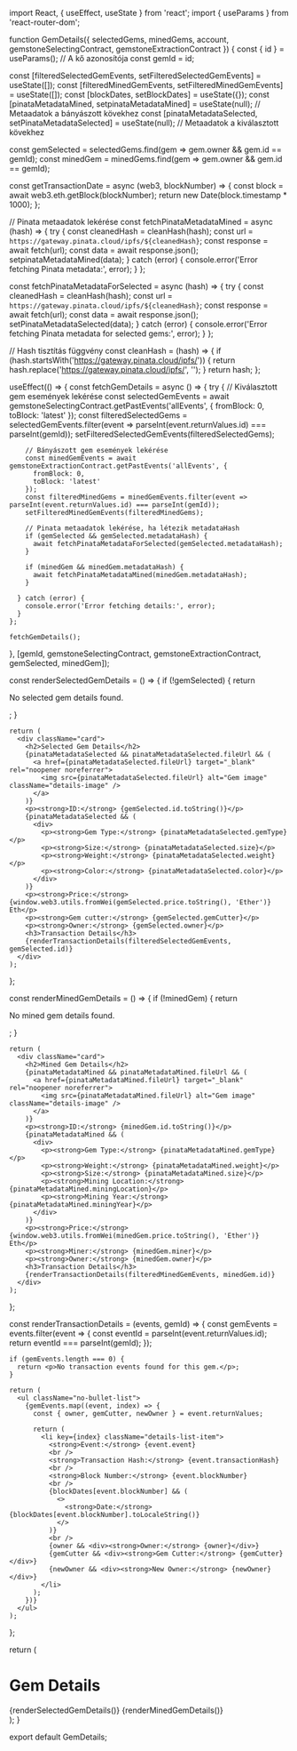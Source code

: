 import React, { useEffect, useState } from 'react';
import { useParams } from 'react-router-dom';

function GemDetails({ selectedGems, minedGems, account, gemstoneSelectingContract, gemstoneExtractionContract }) {
  const { id } = useParams(); // A kő azonosítója
  const gemId = id;

  const [filteredSelectedGemEvents, setFilteredSelectedGemEvents] = useState([]);
  const [filteredMinedGemEvents, setFilteredMinedGemEvents] = useState([]);
  const [blockDates, setBlockDates] = useState({});
  const [pinataMetadataMined, setpinataMetadataMined] = useState(null); // Metaadatok a bányászott kövekhez
  const [pinataMetadataSelected, setPinataMetadataSelected] = useState(null); // Metaadatok a kiválasztott kövekhez

  const gemSelected = selectedGems.find(gem => gem.owner && gem.id == gemId);
  const minedGem = minedGems.find(gem => gem.owner && gem.id == gemId);

  const getTransactionDate = async (web3, blockNumber) => {
    const block = await web3.eth.getBlock(blockNumber);
    return new Date(block.timestamp * 1000);
  };

  // Pinata metaadatok lekérése
  const fetchPinataMetadataMined = async (hash) => {
    try {
      const cleanedHash = cleanHash(hash);
      const url = `https://gateway.pinata.cloud/ipfs/${cleanedHash}`;
      const response = await fetch(url);
      const data = await response.json();
      setpinataMetadataMined(data);
    } catch (error) {
      console.error('Error fetching Pinata metadata:', error);
    }
  };

  const fetchPinataMetadataForSelected = async (hash) => {
    try {
      const cleanedHash = cleanHash(hash);
      const url = `https://gateway.pinata.cloud/ipfs/${cleanedHash}`;
      const response = await fetch(url);
      const data = await response.json();
      setPinataMetadataSelected(data);
    } catch (error) {
      console.error('Error fetching Pinata metadata for selected gems:', error);
    }
  };

  // Hash tisztítás függvény
  const cleanHash = (hash) => {
    if (hash.startsWith('https://gateway.pinata.cloud/ipfs/')) {
      return hash.replace('https://gateway.pinata.cloud/ipfs/', '');
    }
    return hash;
  };

  useEffect(() => {
    const fetchGemDetails = async () => {
      try {
        // Kiválasztott gem események lekérése
        const selectedGemEvents = await gemstoneSelectingContract.getPastEvents('allEvents', {
          fromBlock: 0,
          toBlock: 'latest'
        });
        const filteredSelectedGems = selectedGemEvents.filter(event => parseInt(event.returnValues.id) === parseInt(gemId));
        setFilteredSelectedGemEvents(filteredSelectedGems);

        // Bányászott gem események lekérése
        const minedGemEvents = await gemstoneExtractionContract.getPastEvents('allEvents', {
          fromBlock: 0,
          toBlock: 'latest'
        });
        const filteredMinedGems = minedGemEvents.filter(event => parseInt(event.returnValues.id) === parseInt(gemId));
        setFilteredMinedGemEvents(filteredMinedGems);

        // Pinata metaadatok lekérése, ha létezik metadataHash
        if (gemSelected && gemSelected.metadataHash) {
          await fetchPinataMetadataForSelected(gemSelected.metadataHash);
        }
        
        if (minedGem && minedGem.metadataHash) {
          await fetchPinataMetadataMined(minedGem.metadataHash);
        }

      } catch (error) {
        console.error('Error fetching details:', error);
      }
    };

    fetchGemDetails();
  }, [gemId, gemstoneSelectingContract, gemstoneExtractionContract, gemSelected, minedGem]);

  const renderSelectedGemDetails = () => {
    if (!gemSelected) {
      return <p>No selected gem details found.</p>;
    }

    return (
      <div className="card">
        <h2>Selected Gem Details</h2>
        {pinataMetadataSelected && pinataMetadataSelected.fileUrl && (
          <a href={pinataMetadataSelected.fileUrl} target="_blank" rel="noopener noreferrer">
            <img src={pinataMetadataSelected.fileUrl} alt="Gem image" className="details-image" />
          </a>
        )}
        <p><strong>ID:</strong> {gemSelected.id.toString()}</p>
        {pinataMetadataSelected && (
          <div>
            <p><strong>Gem Type:</strong> {pinataMetadataSelected.gemType}</p>
            <p><strong>Size:</strong> {pinataMetadataSelected.size}</p>
            <p><strong>Weight:</strong> {pinataMetadataSelected.weight}</p>
            <p><strong>Color:</strong> {pinataMetadataSelected.color}</p>
          </div>
        )}
        <p><strong>Price:</strong> {window.web3.utils.fromWei(gemSelected.price.toString(), 'Ether')} Eth</p>
        <p><strong>Gem cutter:</strong> {gemSelected.gemCutter}</p>
        <p><strong>Owner:</strong> {gemSelected.owner}</p>
        <h3>Transaction Details</h3>
        {renderTransactionDetails(filteredSelectedGemEvents, gemSelected.id)}
      </div>
    );
  };

  const renderMinedGemDetails = () => {
    if (!minedGem) {
      return <p>No mined gem details found.</p>;
    }

    return (
      <div className="card">
        <h2>Mined Gem Details</h2>
        {pinataMetadataMined && pinataMetadataMined.fileUrl && (
          <a href={pinataMetadataMined.fileUrl} target="_blank" rel="noopener noreferrer">
            <img src={pinataMetadataMined.fileUrl} alt="Gem image" className="details-image" />
          </a>
        )}
        <p><strong>ID:</strong> {minedGem.id.toString()}</p>
        {pinataMetadataMined && (
          <div>
            <p><strong>Gem Type:</strong> {pinataMetadataMined.gemType}</p>
            <p><strong>Weight:</strong> {pinataMetadataMined.weight}</p>
            <p><strong>Size:</strong> {pinataMetadataMined.size}</p>
            <p><strong>Mining Location:</strong> {pinataMetadataMined.miningLocation}</p>
            <p><strong>Mining Year:</strong> {pinataMetadataMined.miningYear}</p>
          </div>
        )}
        <p><strong>Price:</strong> {window.web3.utils.fromWei(minedGem.price.toString(), 'Ether')} Eth</p>
        <p><strong>Miner:</strong> {minedGem.miner}</p>
        <p><strong>Owner:</strong> {minedGem.owner}</p>
        <h3>Transaction Details</h3>
        {renderTransactionDetails(filteredMinedGemEvents, minedGem.id)}
      </div>
    );
  };

  const renderTransactionDetails = (events, gemId) => {
    const gemEvents = events.filter(event => {
      const eventId = parseInt(event.returnValues.id);
      return eventId === parseInt(gemId);
    });

    if (gemEvents.length === 0) {
      return <p>No transaction events found for this gem.</p>;
    }

    return (
      <ul className="no-bullet-list">
        {gemEvents.map((event, index) => {
          const { owner, gemCutter, newOwner } = event.returnValues;

          return (
            <li key={index} className="details-list-item">
              <strong>Event:</strong> {event.event}
              <br />
              <strong>Transaction Hash:</strong> {event.transactionHash}
              <br />
              <strong>Block Number:</strong> {event.blockNumber}
              <br />
              {blockDates[event.blockNumber] && (
                <>
                  <strong>Date:</strong> {blockDates[event.blockNumber].toLocaleString()}
                </>
              )}
              <br />
              {owner && <div><strong>Owner:</strong> {owner}</div>}
              {gemCutter && <div><strong>Gem Cutter:</strong> {gemCutter}</div>}
              {newOwner && <div><strong>New Owner:</strong> {newOwner}</div>}
            </li>
          );
        })}
      </ul>
    );
  };

  return (
    <div className="details-details-container card-background pt-5">
      <h1>Gem Details</h1>
      <div className="card-container pt-5">
        {renderSelectedGemDetails()}
        {renderMinedGemDetails()}
      </div>
    </div>
  );
}

export default GemDetails;
